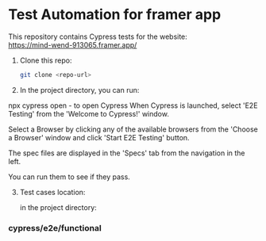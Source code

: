 # Test Automation for framer app

This repository contains Cypress tests for the website:  
https://mind-wend-913065.framer.app/

1. Clone this repo:  
   ```bash
   git clone <repo-url>

2. In the project directory, you can run:

npx cypress open - to open Cypress
When Cypress is launched, select 'E2E Testing' from the 'Welcome to Cypress!' window.

Select a Browser by clicking any of the available browsers from the 'Choose a Browser' window and click 'Start E2E Testing' button.

The spec files are displayed in the 'Specs' tab from the navigation in the left.

You can run them to see if they pass.

3. Test cases location:
   
   in the project directory:
  ### **cypress/e2e/functional**




